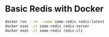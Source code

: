 # Basic Redis with Docker

```bash
docker run --rm --name some-redis redis:latest
docker exec -it some-redis redis-server
docker exec -it some-redis redis-cli
```
